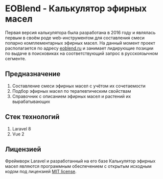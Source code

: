 # EOBlend - Калькулятор эфирных масел
Первая версия калькулятора была разработана в 2016 году и являлась первым в своём роде web-инструментом для составления смеси попарно комплементарных эфирных масел. На данный момент проект располагается по адресу [eoblend.ru](https://eoblend.ru) и занимает лидирующие позиции по выдаче в поисковиках на соответствующий запрос в русскоязычном сегменте.

## Предназначение
1. Составление смеси эфирных масел с учётом их сочетаемости
2. Подбор эфирных масел по терапевтическим свойствам 
3. Справочник с описанием эфирных масел и растений их вырабатывающих

## Стек технологий
1. Laravel 8
2. Vue 2

## Лицензией
Фреймворк Laravel и разработанный на его базе Калькулятор эфирных масел являются программным обеспечением с открытым исходным кодом под лицензией [MIT license](https://opensource.org/licenses/MIT).
